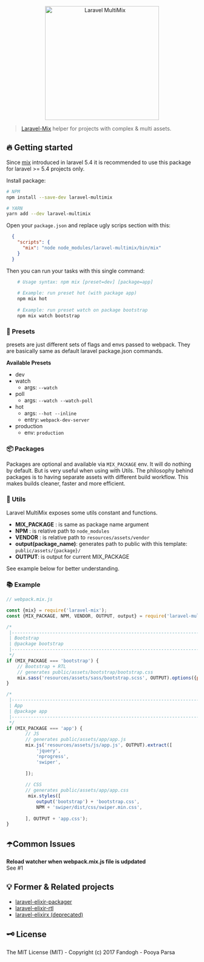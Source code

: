<p align="center">
<a href="#">
    <img src="https://github.com/pi0/laravel-multimix/raw/master/banner.png" width="300px" alt="Laravel MultiMix">
</a>
<br>
<a href="https://www.npmjs.com/package/laravel-multimix">
    <img alt="" src="https://img.shields.io/npm/v/laravel-multimix.svg?style=flat-square">
</a>
</p>

> [Laravel-Mix](https://github.com/JeffreyWay/laravel-mix) helper for projects with complex & multi assets.

## 🔥 Getting started
Since [mix](https://laravel.com/docs/5.4/mix) introduced in laravel 5.4 it is recommended to use this package for laravel >= 5.4 projects only.

Install package:

```bash
# NPM
npm install --save-dev laravel-multimix

# YARN
yarn add --dev laravel-multimix
```

Open your `package.json` and replace ugly scrips section with this:

```json
  {
    "scripts": {
      "mix": "node node_modules/laravel-multimix/bin/mix"
    }
  }
```

Then you can run your tasks with this single command: 

```bash
    # Usage syntax: npm mix [preset=dev] [package=app]
    
    # Example: run preset hot (with package app)
    npm mix hot
    
    # Example: run preset watch on package bootstrap
    npm mix watch bootstrap
```

### 🎌 Presets
presets are just different sets of flags and envs passed to webpack.
They are basically same as default laravel package.json commands.

**Available Presets**

- dev
- watch
    - args: `--watch`
- poll
    - args: `--watch --watch-poll`
- hot
    - args: `--hot --inline`
    - entry: `webpack-dev-server`
- production
    - env: `production`
    
### 📦 Packages
Packages are optional and available via `MIX_PACKAGE` env. It will do nothing by default. 
But is very useful when using with Utils.
The philosophy behind packages is to having separate assets with different build workflow.
This makes builds cleaner, faster and more efficient.
 
### 💁 Utils
Laravel MultiMix exposes some utils constant and functions.

- **MIX_PACKAGE** : is same as package name argument
- **NPM** : is relative path to `node_modules`
- **VENDOR** : is relative path to `resources/assets/vendor`
- **output(package_name)**: generates path to public with this template: `public/assets/{package}/`  
- **OUTPUT**: is output for current MIX_PACKAGE

See example below for better understanding.

### 📚 Example

```js
// webpack.mix.js

const {mix} = require('laravel-mix');
const {MIX_PACKAGE, NPM, VENDOR, OUTPUT, output} = require('laravel-multimix');

/*
 |--------------------------------------------------------------------------
 | Bootstrap
 | @package bootstrap
 |--------------------------------------------------------------------------
 */
if (MIX_PACKAGE === 'bootstrap') {
    // Bootstrap + RTL
    // generates public/assets/bootstrap/bootstrap.css
    mix.sass('resources/assets/sass/bootstrap.scss', OUTPUT).options({postCss: [require('postcss-rtl')()]});
}

/*
 |--------------------------------------------------------------------------
 | App
 | @package app
 |--------------------------------------------------------------------------
 */
if (MIX_PACKAGE === 'app') {
       // JS
       // generates public/assets/app/app.js
       mix.js('resources/assets/js/app.js', OUTPUT).extract([
           'jquery',
           'nprogress',
           'swiper',
           
       ]);
   
       // CSS
       // generates public/assets/app/app.css
        mix.styles([
           output('bootstrap') + 'bootstrap.css',
           NPM + 'swiper/dist/css/swiper.min.css',
           
       ], OUTPUT + 'app.css');
}
```

## ☂️Common Issues

**Reload watcher when webpack.mix.js file is udpdated**    
See #1

## 💡 Former & Related projects

- [laravel-elixir-packager](https://github.com/pi0/laravel-elixir-packager)
- [laravel-elixir-rtl](https://github.com/pi0/laravel-elixir-rtl)
- [laravel-elixirx (deprecated)](https://github.com/pi0/laravel-elixirx)

## 🗝 License
The MIT License (MIT) - Copyright (c) 2017 Fandogh - Pooya Parsa

